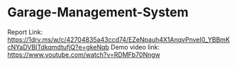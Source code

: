 # Garage-Management-System
Report Link: https://1drv.ms/w/c/42704835a43ccd74/EZeNpauh4X1AnqvPnveI0_YBBmKcNYaDVBITdkqmdtufjQ?e=gkeNqb
Demo video link: https://www.youtube.com/watch?v=RDMFb70Nngw

